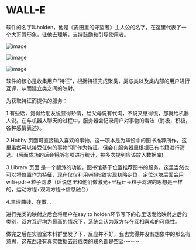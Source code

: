 # WALL-E

软件的名字叫holden，他是《麦田里的守望者》主人公的名字，在这里代表了一个大哥哥形象，让他去理解，支持鼓励和引导使用者。

![image](https://github.com/DvHuang/WALL-E/blob/master/wali_1.png)

![image](https://github.com/DvHuang/WALL-E/blob/master/wali_2.png)

![image](https://github.com/DvHuang/WALL-E/blob/master/wali_3.png)



软件的核心是收集用户“特征”，根据特征完成聚类，类与类以及类内部的用户进行互评，从而建立类之间的映射。

为获取特征而提供的服务：

1.有些话，觉得给朋友说显得矫情，给父母说有代沟，不说又憋得慌，那就给机器人说。在与机器人聊天的过程中，服务器会记录用户对事物的看法（消极，积极，各种感情表述）。

2.Hobby 页面可直接输入喜欢的事物，这一项本是为毕设中的图书推荐所作，这里虽然可以接受任何的事物“项”作为特征，但会在服务器里根据已有书籍进行筛选。(后面成功的话会将所有项进行统计，被多次提到应该放入数据库)

3.Library 页面 是一个额外的功能，图书馆基于位置推荐图书的服务，这里当然也可以将位置作为特征，现在仅仅利用wifi指纹实现初略定位，定位这块后面会用wifi+pdr->粒子滤波（话说这里和他们做激光+里程计->粒子滤波的思想是一样的，运动方程+观测方程->信息融合）

4.生理曲线，在做...

进行完类的映射之后会将用户在say to holden环节写下的心里话发给映射之后的类别，双方互评均为最高的情况下，系统会认为双方存在互相喜欢的可能性。


做完之后在实验室本科群里发了下，反应并不好，我也觉得并没有想象中的那么有意思，这东西没有真实数据去形成类的联系都是空谈～～～
